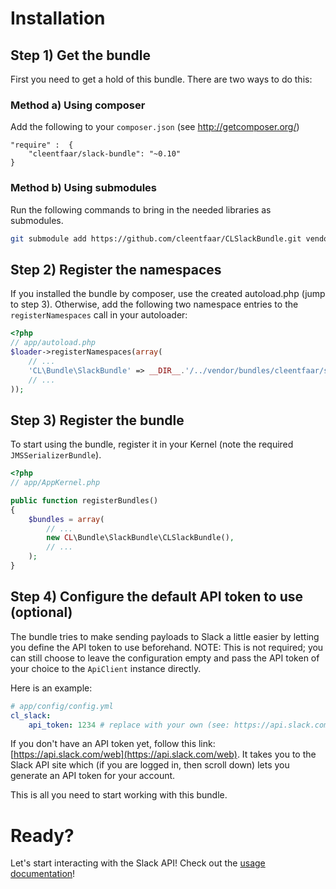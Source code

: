 # Installation

## Step 1) Get the bundle

First you need to get a hold of this bundle. There are two ways to do this:

### Method a) Using composer

Add the following to your ``composer.json`` (see http://getcomposer.org/)

    "require" :  {
        "cleentfaar/slack-bundle": "~0.10"
    }


### Method b) Using submodules

Run the following commands to bring in the needed libraries as submodules.

```bash
git submodule add https://github.com/cleentfaar/CLSlackBundle.git vendor/bundles/CL/Bundle/SlackBundle
```


## Step 2) Register the namespaces

If you installed the bundle by composer, use the created autoload.php  (jump to step 3).
Otherwise, add the following two namespace entries to the `registerNamespaces` call in your autoloader:

``` php
<?php
// app/autoload.php
$loader->registerNamespaces(array(
    // ...
    'CL\Bundle\SlackBundle' => __DIR__.'/../vendor/bundles/cleentfaar/slack-bundle',
    // ...
));
```


## Step 3) Register the bundle

To start using the bundle, register it in your Kernel (note the required `JMSSerializerBundle`).

``` php
<?php
// app/AppKernel.php

public function registerBundles()
{
    $bundles = array(
        // ...
        new CL\Bundle\SlackBundle\CLSlackBundle(),
        // ...
    );
}
```

## Step 4) Configure the default API token to use (optional)

The bundle tries to make sending payloads to Slack a little easier by letting you
define the API token to use beforehand. NOTE: This is not required; you can still choose to leave
the configuration empty and pass the API token of your choice to the `ApiClient` instance directly.

Here is an example:
```yaml
# app/config/config.yml
cl_slack:
    api_token: 1234 # replace with your own (see: https://api.slack.com/tokens)
```

If you don't have an API token yet, follow this link: [https://api.slack.com/web](https://api.slack.com/web).
It takes you to the Slack API site which (if you are logged in, then scroll down) lets you generate an API token for your account.

This is all you need to start working with this bundle.


# Ready?

Let's start interacting with the Slack API! Check out the [usage documentation](https://github.com/cleentfaar/CLSlackBundle/blob/master/Resources/doc/usage.md)!
